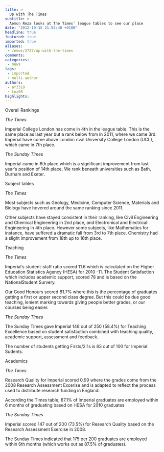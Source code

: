 ```yaml
---
title: >
  Up with The Times
subtitle: >
  Aemun Reza looks at The Times’ league tables to see our place
date: "2012-10-18 21:53:40 +0100"
headline: true
featured: true
imported: true
aliases:
 - /news/2727/up-with-the-times
comments:
categories:
 - news
tags:
 - imported
 - multi-author
authors:
 - ar3310
 - tna08
highlights:
---
```


Overall Rankings

_The Times_

Imperial College London has come in 4th in the league table. This is the same place as last year but a rank below from in 2011, where we came 3rd.
 Imperial have come above London rival University College London (UCL), which came in 7th place.

_The Sunday Times_

Imperial came in 8th place which is a significant improvement from last year’s position of 14th place. We rank beneath universities such as Bath, Durham and Exeter.

Subject tables

_The Times_

Most subjects such as Geology, Medicine, Computer Science, Materials and Biology have hovered around the same ranking since 2011.

Other subjects have stayed consistent in their ranking, like Civil Engineering and Chemical Engineering in 2nd place, and Electronical and Electrical Engineering in 4th place.
 However some subjects, like Mathematics for instance, have suffered a dramatic fall from 3rd to 7th place. Chemistry had a slight improvement from 18th up to 16th place.

Teaching

_The Times_

Imperial’s student-staff ratio scored 11.6 which is calculated on the Higher Education Statistics Agency (HESA) for 2010 -11. The Student Satisfaction which includes academic support, scored 78 and is based on the NationalStudent Survery.

Our Good Honours scored 81.7% where this is the percentage of graduates getting a first or upper second class degree. But this could be due good teaching, lenient marking towards giving people better grades, or our courses being easier.

_The Sunday Times_

The Sunday Times gave Imperial 146 out of 250 (58.4%) for Teaching Excellence based on student satisfaction combined with teaching quality, academic support, assessment and feedback.

The number of students getting Firsts/2:1s is 83 out of 100 for Imperial Sudents.

Academics

_The Times_

Research Quality for Imperial scored 0.99 where the grades come from the 2008 Research Assessment Excerise and is adapted to reflect the process used to distribute research funding in England.

According the Times table, 87.1% of Imperial graduates are employed within 6 months of graduating based on HESA for 2010 graduates

_The Sunday Times_

Imperial scored 147 out of 200 (73.5%) for Research Quality based on the Research Assessment Exercise in 2008.

The Sunday Times indicated that 175 per 200 graduates are employed within 6th months (which works out as 87.5% of graduates).
